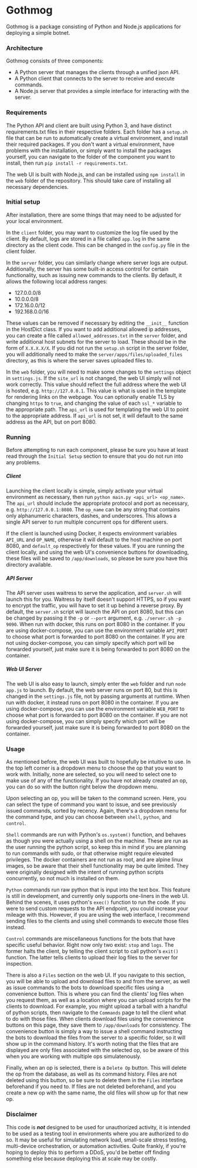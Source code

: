 # Gothmog
Gothmog is a package consisting of Python and Node.js applications for deploying a simple botnet.

### Architecture
Gothmog consists of three components:
- A Python server that manages the clients through a unified json API.
- A Python client that connects to the server to receive and execute commands.
- A Node.js server that provides a simple interface for interacting with the server.

### Requirements
The Python API and client are built using Python 3, and have distinct requirements.txt files in their respective folders. Each folder has a `setup.sh` file that can be run to automatically create a virtual environment, and install their required packages. If you don't want a virtual environment, have problems with the installation, or simply want to install the packages yourself, you can navigate to the folder of the component you want to install, then run `pip install -r requirements.txt`.

The web UI is built with Node.js, and can be installed using `npm install` in the `web` folder of the repository. This should take care of installing all necessary dependencies.

### Initial setup
After installation, there are some things that may need to be adjusted for your local environment. 

In the `client` folder, you may want to customize the log file used by the client. By default, logs are stored in a file called `app.log` in the same directory as the client code. This can be changed in the `config.py` file in the client folder.

In the `server` folder, you can similarly change where server logs are output. Additionally, the server has some built-in access control for certain functionality, such as issuing new commands to the clients. By default, it allows the following local address ranges:
- 127.0.0.0/8
- 10.0.0.0/8
- 172.16.0.0/12
- 192.168.0.0/16

These values can be removed if necessary by editing the `__init__` function in the HostDict class. If you want to add additional allowed ip addresses, you can create a file called `allowed_addresses.txt` in the `server` folder, and write additional host subnets for the server to load. These should be in the form of `X.X.X.X/X`. If you did not run the `setup.sh` script in the server folder, you will additionally need to make the `server/apps/files/uploaded_files` directory, as this is where the server saves uploaded files to.

In the `web` folder, you will need to make some changes to the `settings` object in `settings.js`. If the `site_url` is not changed, the web UI simply will not work correctly. This value should reflect the full address where the web UI is hosted, e.g. `http://127.0.0.1`. This value is what is used in the template for rendering links on the webpage. You can optionally enable TLS by changing `https` to `true`, and changing the value of each `ssl_*` variable to the appropriate path. The `api_url` is used for templating the web UI to point to the appropriate address. If `api_url` is not set, it will default to the same address as the API, but on port 8080.

### Running
Before attempting to run each component, please be sure you have at least read through the `Initial Setup` section to ensure that you do not run into any problems.

##### Client
Launching the client locally is simple, simply activate your virtual environment as necessary, then run `python main.py <api_url> <op_name>`. The `api_url` should include the appropriate protocol and port as necessary, e.g. `http://127.0.0.1:8080`. The `op_name` can be any string that contains only alphanumeric characters, dashes, and underscores. This allows a single API server to run multiple concurrent ops for different users. 

If the client is launched using Docker, it expects environment variables `API_URL` and `OP_NAME`, otherwise it will default to the host machine on port 8080, and `default_op` respectively for these values. If you are running the client locally, and using the web UI's convenience buttons for downloading, these files will be saved to `/app/downloads`, so please be sure you have this directory available.

##### API Server
The API server uses waitress to serve the application, and `server.sh` will launch this for you. Waitress by itself doesn't support HTTPS, so if you want to encrypt the traffic, you will have to set it up behind a reverse proxy. By default, the `server.sh` script will launch the API on port 8080, but this can be changed by passing it the `-p` or `--port` argument, e.g. `./server.sh -p 9090`. When run with docker, this runs on port 8080 in the container. If you are using docker-compose, you can use the environment variable `API_PORT` to choose what port is forwarded to port 8080 on the container. If you are not using docker-compose, you can simply specify which port will be forwarded yourself, just make sure it is being forwarded to port 8080 on the container.

##### Web UI Server
The web UI is also easy to launch, simply enter the `web` folder and run `node app.js` to launch. By default, the web server runs on port 80, but this is changed in the `settings.js` file, not by passing arguments at runtime. When run with docker, it instead runs on port 8080 in the container. If you are using docker-compose, you can use the environment variable `WEB_PORT` to choose what port is forwarded to port 8080 on the container. If you are not using docker-compose, you can simply specify which port will be forwarded yourself, just make sure it is being forwarded to port 8080 on the container.

### Usage
As mentioned before, the web UI was built to hopefully be intuitive to use. In the top left corner is a dropdown menu to choose the op that you want to work with. Initially, none are selected, so you will need to select one to make use of any of the functionality. If you have not already created an op, you can do so with the button right below the dropdown menu. 

Upon selecting an op, you will be taken to the command screen. Here, you can select the type of command you want to issue, and see previously issued commands, sorted by recency. Again, there's a dropdown menu for the command type, and you can choose between `shell`, `python`, and `control`. 

`Shell` commands are run with Python's `os.system()` function, and behaves as though you were actually using a shell on the machine. These are run as the user running the python script, so keep this in mind if you are planning to run commands with sudo, or that otherwise might require elevated privileges. The docker containers are not run as root, and are alpine linux images, so be aware that their shell functionality may be quite limited. They were originally designed with the intent of running python scripts concurrently, so not much is installed on them.

`Python` commands run raw python that is input into the text box. This feature is still in development, and currently only supports one-liners in the web UI. Behind the scenes, it uses python's `exec()` function to run the code. If you were to send custom requests to the API endpoint, you could increase your mileage with this. However, if you are using the web interface, I recommend sending files to the clients and using shell commands to execute those files instead.

`Control` commands are miscellaneous functions for the bots that have specific useful behavior. Right now only two exist: `stop` and `logs`. The former halts the client, by telling the client script to call python's `exit()` function. The latter tells clients to upload their log files to the server for inspection.

There is also a `Files` section on the web UI. If you navigate to this section, you will be able to upload and download files to and from the server, as well as issue commands to the bots to download specific files using a convenience button. This is where you can find the clients' log files when you request them, as well as a location where you can upload scripts for the clients to download. For example, you might upload a tarball with a handful of python scripts, then navigate to the `Commands` page to tell the client what to do with those files. When clients download files using the convenience buttons on this page, they save them to `/app/downloads` for consistency. The convenience button is simply a way to issue a shell command instructing the bots to download the files from the server to a specific folder, so it will show up in the command history. It's worth noting that the files that are displayed are only files associated with the selected op, so be aware of this when you are working with multiple ops simulatenously.

Finally, when an op is selected, there is a `Delete Op` button. This will delete the op from the database, as well as its command history. Files are not deleted using this button, so be sure to delete them in the `Files` interface beforehand if you need to. If files are not deleted beforehand, and you create a new op with the same name, the old files will show up for that new op.

### Disclaimer
This code is _**not**_ designed to be used for unauthorized activity, it is intended to be used as a testing tool in environments where you are authorized to do so. It may be useful for simulating network load, small-scale stress testing, multi-device orchestration, or automation activities. Quite frankly, if you're hoping to deploy this to perform a DDoS, you'd be better off finding something else because deploying this at scale may be costly. 
